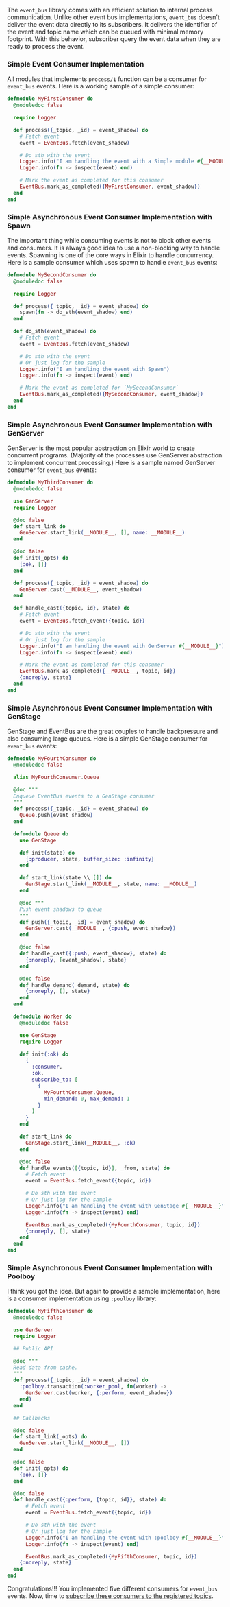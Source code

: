 The `event_bus` library comes with an efficient solution to internal process communication. Unlike other event bus implementations, `event_bus` doesn't deliver the event data directly to its subscribers. It delivers the identifier of the event and topic name which can be queued with minimal memory footprint. With this behavior, subscriber query the event data when they are ready to process the event.

### Simple Event Consumer Implementation

All modules that implements `process/1` function can be a consumer for `event_bus` events. Here is a working sample of a simple consumer:

```elixir
defmodule MyFirstConsumer do
  @moduledoc false

  require Logger

  def process({_topic, _id} = event_shadow) do
    # Fetch event
    event = EventBus.fetch(event_shadow)

    # Do sth with the event
    Logger.info("I am handling the event with a Simple module #{__MODULE__}")
    Logger.info(fn -> inspect(event) end)

    # Mark the event as completed for this consumer
    EventBus.mark_as_completed({MyFirstConsumer, event_shadow})
  end
end
```

### Simple Asynchronous Event Consumer Implementation with Spawn

The important thing while consuming events is not to block other events and consumers. It is always good idea to use a non-blocking way to handle events. Spawning is one of the core ways in Elixir to handle concurrency. Here is a sample consumer which uses spawn to handle `event_bus` events:

```elixir
defmodule MySecondConsumer do
  @moduledoc false

  require Logger

  def process({_topic, _id} = event_shadow) do
    spawn(fn -> do_sth(event_shadow) end)
  end

  def do_sth(event_shadow) do
    # Fetch event
    event = EventBus.fetch(event_shadow)

    # Do sth with the event
    # Or just log for the sample
    Logger.info("I am handling the event with Spawn")
    Logger.info(fn -> inspect(event) end)

    # Mark the event as completed for `MySecondConsumer`
    EventBus.mark_as_completed({MySecondConsumer, event_shadow})
  end
end
```

### Simple Asynchronous Event Consumer Implementation with GenServer

GenServer is the most popular abstraction on Elixir world to create concurrent programs. (Majority of the processes use GenServer abstraction to implement concurrent processing.) Here is a sample named GenServer consumer for `event_bus` events:

```elixir
defmodule MyThirdConsumer do
  @moduledoc false

  use GenServer
  require Logger

  @doc false
  def start_link do
    GenServer.start_link(__MODULE__, [], name: __MODULE__)
  end

  @doc false
  def init(_opts) do
    {:ok, []}
  end

  def process({_topic, _id} = event_shadow) do
    GenServer.cast(__MODULE__, event_shadow)
  end

  def handle_cast({topic, id}, state) do
    # Fetch event
    event = EventBus.fetch_event({topic, id})

    # Do sth with the event
    # Or just log for the sample
    Logger.info("I am handling the event with GenServer #{__MODULE__}")
    Logger.info(fn -> inspect(event) end)

    # Mark the event as completed for this consumer
    EventBus.mark_as_completed({__MODULE__, topic, id})
    {:noreply, state}
  end
end
```

### Simple Asynchronous Event Consumer Implementation with GenStage

GenStage and EventBus are the great couples to handle backpressure and also consuming large queues. Here is a simple GenStage consumer for `event_bus` events:

```elixir
defmodule MyFourthConsumer do
  @moduledoc false

  alias MyFourthConsumer.Queue

  @doc """
  Enqueue EventBus events to a GenStage consumer
  """
  def process({_topic, _id} = event_shadow) do
    Queue.push(event_shadow)
  end

  defmodule Queue do
    use GenStage

    def init(state) do
      {:producer, state, buffer_size: :infinity}
    end

    def start_link(state \\ []) do
      GenStage.start_link(__MODULE__, state, name: __MODULE__)
    end

    @doc """
    Push event shadows to queue
    """
    def push({_topic, _id} = event_shadow) do
      GenServer.cast(__MODULE__, {:push, event_shadow})
    end

    @doc false
    def handle_cast({:push, event_shadow}, state) do
      {:noreply, [event_shadow], state}
    end

    @doc false
    def handle_demand(_demand, state) do
      {:noreply, [], state}
    end
  end

  defmodule Worker do
    @moduledoc false

    use GenStage
    require Logger

    def init(:ok) do
      {
        :consumer,
        :ok,
        subscribe_to: [
          {
            MyFourthConsumer.Queue,
            min_demand: 0, max_demand: 1
          }
        ]
      }
    end

    def start_link do
      GenStage.start_link(__MODULE__, :ok)
    end

    @doc false
    def handle_events([{topic, id}], _from, state) do
      # Fetch event
      event = EventBus.fetch_event({topic, id})

      # Do sth with the event
      # Or just log for the sample
      Logger.info("I am handling the event with GenStage #{__MODULE__}")
      Logger.info(fn -> inspect(event) end)

      EventBus.mark_as_completed({MyFourthConsumer, topic, id})
      {:noreply, [], state}
    end
  end
end

```

### Simple Asynchronous Event Consumer Implementation with Poolboy

I think you got the idea. But again to provide a sample implementation, here is a consumer implementation using `:poolboy` library:

```elixir
defmodule MyFifthConsumer do
  @moduledoc false

  use GenServer
  require Logger

  ## Public API

  @doc """
  Read data from cache.
  """
  def process({_topic, _id} = event_shadow) do
    :poolboy.transaction(:worker_pool, fn(worker) ->
      GenServer.cast(worker, {:perform, event_shadow})
    end)
  end

  ## Callbacks

  @doc false
  def start_link(_opts) do
    GenServer.start_link(__MODULE__, [])
  end

  @doc false
  def init(_opts) do
    {:ok, []}
  end

  @doc false
  def handle_cast({:perform, {topic, id}}, state) do
      # Fetch event
      event = EventBus.fetch_event({topic, id})

      # Do sth with the event
      # Or just log for the sample
      Logger.info("I am handling the event with :poolboy #{__MODULE__}")
      Logger.info(fn -> inspect(event) end)

      EventBus.mark_as_completed({MyFifthConsumer, topic, id})
    {:noreply, state}
  end
end
```

Congratulations!!! You implemented five different consumers for `event_bus` events. Now, time to [subscribe these consumers to the registered topics](https://github.com/otobus/event_bus/wiki/Subscribing-Consumers-to-Topic(s)).
